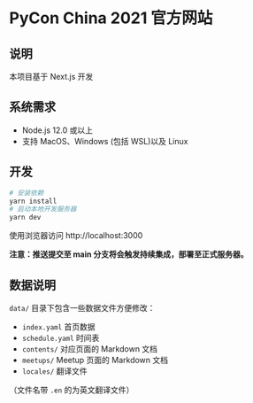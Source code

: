 # PyCon China 2021 官方网站


## 说明

本项目基于 Next.js 开发

## 系统需求

- Node.js 12.0 或以上
- 支持 MacOS、Windows (包括 WSL)以及 Linux

## 开发

```bash
# 安装依赖
yarn install
# 启动本地开发服务器
yarn dev
```

使用浏览器访问 http://localhost:3000

**注意：推送提交至 main 分支将会触发持续集成，部署至正式服务器。**

## 数据说明

`data/` 目录下包含一些数据文件方便修改：

- `index.yaml` 首页数据
- `schedule.yaml` 时间表
- `contents/` 对应页面的 Markdown 文档
- `meetups/` Meetup 页面的 Markdown 文档
- `locales/` 翻译文件

（文件名带 `.en` 的为英文翻译文件）
